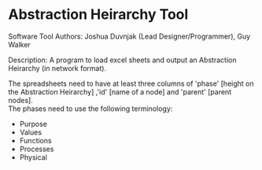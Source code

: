 <h1>Abstraction Heirarchy Tool</h1>
Software Tool Authors: Joshua Duvnjak (Lead Designer/Programmer), Guy Walker </br>

Description: A program to load excel sheets and output an Abstraction Heirarchy
(in network format).</br>

The spreadsheets need to have at least three columns of 'phase' [height on the Abstraction Heirarchy] ,'id' [name of a node] and 'parent' [parent nodes].</br>
The phases need to use the following terminology:
<ul>
  <li>Purpose</li>
  <li>Values</li>
  <li>Functions</li>
  <li>Processes</li>
  <li>Physical</li>
</ul>
